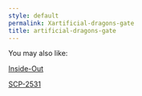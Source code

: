 ```yaml
---
style: default
permalink: Xartificial-dragons-gate
title: artificial-dragons-gate
---
```

You may also like:

[Inside-Out](http://scp-wiki.net/inside-out)

[SCP-2531](http://scp-wiki.net/scp-2531)
